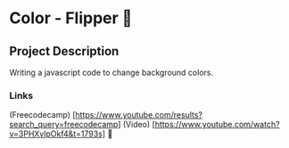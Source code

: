 # Color - Flipper 🌈

## Project Description 

Writing a javascript code to change background colors.

### Links
(Freecodecamp) [https://www.youtube.com/results?search_query=freecodecamp]
(Video) [https://www.youtube.com/watch?v=3PHXvlpOkf4&t=1793s] 🚀

